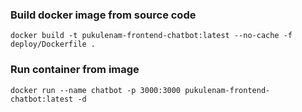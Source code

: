 ### Build docker image from source code
```
docker build -t pukulenam-frontend-chatbot:latest --no-cache -f deploy/Dockerfile .
```


### Run container from image
```
docker run --name chatbot -p 3000:3000 pukulenam-frontend-chatbot:latest -d
```